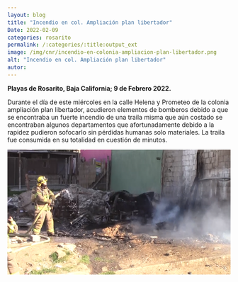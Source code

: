 ```yaml
---
layout: blog
title: "Incendio en col. Ampliación plan libertador"
Date: 2022-02-09
categories: rosarito
permalink: /:categories/:title:output_ext
image: /img/cnr/incendio-en-colonia-ampliacion-plan-libertador.png
alt: "Incendio en col. Ampliación plan libertador"
autor:
---
```


**Playas de Rosarito, Baja California; 9 de Febrero 2022.** 

Durante el día de este miércoles en la calle Helena y Prometeo de la colonia ampliación plan libertador, acudieron elementos de bomberos debido a que se encontraba un fuerte incendio de una traila misma que aún costado se encontraban algunos departamentos que afortunadamente debido a la rapidez pudieron sofocarlo sin pérdidas humanas solo materiales. La traila fue consumida en su totalidad en cuestión de minutos.

<div id="carouselExampleSlidesOnly" class="carousel slide" data-ride="carousel">
  <div class="carousel-inner">
    <div class="carousel-item active">
       <img class="d-block w-100" src="/img/cnr/incendio-en-colonia-ampliacion-plan-libertador.png" loading="lazy"  alt="Incendio en col. Ampliación plan libertador">
    </div>
  </div>
</div>